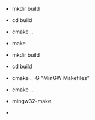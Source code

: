 - mkdir build
- cd build
- cmake ..
- make


- mkdir build
- cd build
- cmake . -G "MinGW Makefiles"
- cmake ..
- mingw32-make
- 